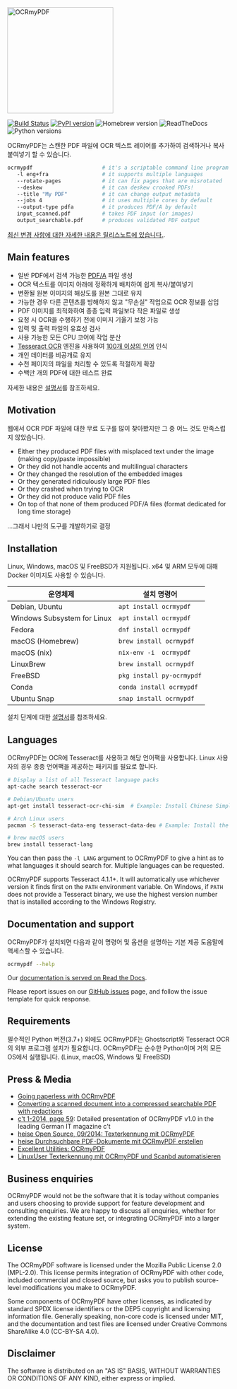 <!-- SPDX-FileCopyrightText: 2014 Julien Pfefferkorn -->
<!-- SPDX-FileCopyrightText: 2015 James R. Barlow -->
<!-- SPDX-License-Identifier: CC-BY-SA-4.0 -->

<img src="docs/images/logo.svg" width="240" alt="OCRmyPDF">

[![Build Status](https://github.com/ocrmypdf/OCRmyPDF/actions/workflows/build.yml/badge.svg)](https://github.com/ocrmypdf/OCRmyPDF/actions/workflows/build.yml) [![PyPI version][pypi]](https://pypi.org/project/ocrmypdf/) ![Homebrew version][homebrew] ![ReadTheDocs][docs] ![Python versions][pyversions]

[pypi]: https://img.shields.io/pypi/v/ocrmypdf.svg "PyPI version"
[homebrew]: https://img.shields.io/homebrew/v/ocrmypdf.svg "Homebrew version"
[docs]: https://readthedocs.org/projects/ocrmypdf/badge/?version=latest "RTD"
[pyversions]: https://img.shields.io/pypi/pyversions/ocrmypdf "Supported Python versions"

OCRmyPDF는 스캔한 PDF 파일에 OCR 텍스트 레이어를 추가하여 검색하거나 복사 붙여넣기 할 수 있습니다.

```bash
ocrmypdf                      # it's a scriptable command line program
   -l eng+fra                 # it supports multiple languages
   --rotate-pages             # it can fix pages that are misrotated
   --deskew                   # it can deskew crooked PDFs!
   --title "My PDF"           # it can change output metadata
   --jobs 4                   # it uses multiple cores by default
   --output-type pdfa         # it produces PDF/A by default
   input_scanned.pdf          # takes PDF input (or images)
   output_searchable.pdf      # produces validated PDF output
```

[최신 변경 사항에 대한 자세한 내용은 릴리스노트에 있습니다.](https://ocrmypdf.readthedocs.io/en/latest/release_notes.html).


## Main features

- 일반 PDF에서 검색 가능한 [PDF/A](https://en.wikipedia.org/?title=PDF/A) 파일 생성
- OCR 텍스트를 이미지 아래에 정확하게 배치하여 쉽게 복사/붙여넣기
- 변환될 원본 이미지의 해상도를 원본 그대로 유지
- 가능한 경우 다른 콘텐츠를 방해하지 않고 "무손실" 작업으로 OCR 정보를 삽입
- PDF 이미지를 최적화하여 종종 입력 파일보다 작은 파일로 생성
- 요청 시 OCR을 수행하기 전에 이미지 기울기 보정 가능
- 입력 및 출력 파일의 유효성 검사
- 사용 가능한 모든 CPU 코어에 작업 분산
- [Tesseract OCR](https://github.com/tesseract-ocr/tesseract) 엔진을 사용하여 [100개 이상의 언어](https://github.com/tesseract-ocr/tessdata) 인식
- 개인 데이터를 비공개로 유지
- 수천 페이지의 파일을 처리할 수 있도록 적절하게 확장
- 수백만 개의 PDF에 대한 테스트 완료

자세한 내용은 [설명서](https://ocrmypdf.readthedocs.io/en/latest/)를 참조하세요.

## Motivation

웹에서 OCR PDF 파일에 대한 무료 도구를 많이 찾아봤지만 그 중 어느 것도 만족스럽지 않았습니다.

- Either they produced PDF files with misplaced text under the image (making copy/paste impossible)
- Or they did not handle accents and multilingual characters
- Or they changed the resolution of the embedded images
- Or they generated ridiculously large PDF files
- Or they crashed when trying to OCR
- Or they did not produce valid PDF files
- On top of that none of them produced PDF/A files (format dedicated for long time storage)

...그래서 나만의 도구를 개발하기로 결정


## Installation

Linux, Windows, macOS 및 FreeBSD가 지원됩니다. x64 및 ARM 모두에 대해 Docker 이미지도 사용할 수 있습니다.

| 운영체제                       | 설치 명령어                   |
| ----------------------------- | ------------------------------|
| Debian, Ubuntu                | ``apt install ocrmypdf``      |
| Windows Subsystem for Linux   | ``apt install ocrmypdf``      |
| Fedora                        | ``dnf install ocrmypdf``      |
| macOS (Homebrew)              | ``brew install ocrmypdf``     |
| macOS (nix)                   | ``nix-env -i  ocrmypdf``      |
| LinuxBrew                     | ``brew install ocrmypdf``     |
| FreeBSD                       | ``pkg install py-ocrmypdf`` |
| Conda                         | ``conda install ocrmypdf``    |
| Ubuntu Snap                   | ``snap install ocrmypdf``     |

설치 단계에 대한 [설명서](https://ocrmypdf.readthedocs.io/en/latest/installation.html)를 참조하세요.


## Languages

OCRmyPDF는 OCR에 Tesseract를 사용하고 해당 언어팩을 사용합니다. Linux 사용자의 경우 종종 언어팩을 제공하는 패키지를 필요로 합니다.

```bash
# Display a list of all Tesseract language packs
apt-cache search tesseract-ocr

# Debian/Ubuntu users
apt-get install tesseract-ocr-chi-sim  # Example: Install Chinese Simplified language pack

# Arch Linux users
pacman -S tesseract-data-eng tesseract-data-deu # Example: Install the English and German language packs

# brew macOS users
brew install tesseract-lang
```

You can then pass the `-l LANG` argument to OCRmyPDF to give a hint as to what languages it should search for. Multiple languages can be requested.

OCRmyPDF supports Tesseract 4.1.1+. It will automatically use whichever version it finds first on the `PATH` environment variable. On Windows, if `PATH` does not provide a Tesseract binary, we use the highest version number that is installed according to the Windows Registry.


## Documentation and support

OCRmyPDF가 설치되면 다음과 같이 명령어 및 옵션을 설명하는 기본 제공 도움말에 액세스할 수 있습니다.

```bash
ocrmypdf --help
```

Our [documentation is served on Read the Docs](https://ocrmypdf.readthedocs.io/en/latest/index.html).

Please report issues on our [GitHub issues](https://github.com/ocrmypdf/OCRmyPDF/issues) page, and follow the issue template for quick response.


## Requirements

필수적인 Python 버전(3.7+) 외에도 OCRmyPDF는 Ghostscript와 Tesseract OCR의 외부 프로그램 설치가 필요합니다. OCRmyPDF는 순수한 Python이며 거의 모든 OS에서 실행됩니다. (Linux, macOS, Windows 및 FreeBSD)


## Press & Media

- [Going paperless with OCRmyPDF](https://medium.com/@ikirichenko/going-paperless-with-ocrmypdf-e2f36143f46a)
- [Converting a scanned document into a compressed searchable PDF with redactions](https://medium.com/@treyharris/converting-a-scanned-document-into-a-compressed-searchable-pdf-with-redactions-63f61c34fe4c)
- [c't 1-2014, page 59](https://heise.de/-2279695): Detailed presentation of OCRmyPDF v1.0 in the leading German IT magazine c't
- [heise Open Source, 09/2014: Texterkennung mit OCRmyPDF](https://heise.de/-2356670)
- [heise Durchsuchbare PDF-Dokumente mit OCRmyPDF erstellen](https://www.heise.de/ratgeber/Durchsuchbare-PDF-Dokumente-mit-OCRmyPDF-erstellen-4607592.html)
- [Excellent Utilities: OCRmyPDF](https://www.linuxlinks.com/excellent-utilities-ocrmypdf-add-ocr-text-layer-scanned-pdfs/)
- [LinuxUser Texterkennung mit OCRmyPDF und Scanbd automatisieren](https://www.linux-community.de/ausgaben/linuxuser/2021/06/texterkennung-mit-ocrmypdf-und-scanbd-automatisieren/)


## Business enquiries

OCRmyPDF would not be the software that it is today without companies and users choosing to provide support for feature development and consulting enquiries. We are happy to discuss all enquiries, whether for extending the existing feature set, or integrating OCRmyPDF into a larger system.


## License

The OCRmyPDF software is licensed under the Mozilla Public License 2.0 (MPL-2.0). This license permits integration of OCRmyPDF with other code, included commercial and closed source, but asks you to publish source-level modifications you make to OCRmyPDF.

Some components of OCRmyPDF have other licenses, as indicated by standard SPDX license identifiers or the DEP5 copyright and licensing information file. Generally speaking, non-core code is licensed under MIT, and the documentation and test files are licensed under Creative Commons ShareAlike 4.0 (CC-BY-SA 4.0).


## Disclaimer

The software is distributed on an "AS IS" BASIS, WITHOUT WARRANTIES OR CONDITIONS OF ANY KIND, either express or implied.
